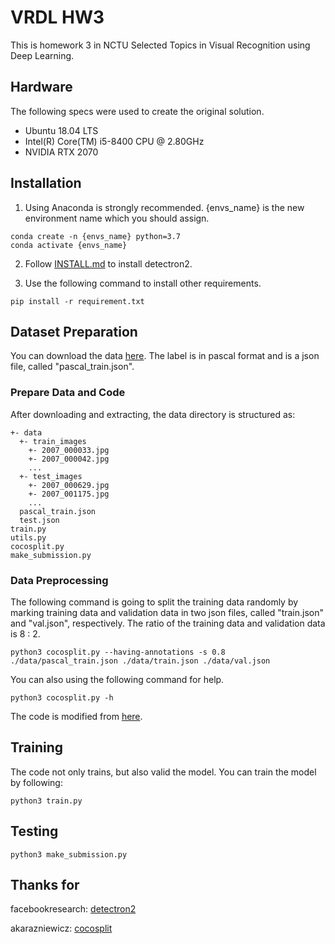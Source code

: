# VRDL HW3
This is homework 3 in NCTU Selected Topics in Visual Recognition using Deep Learning.

## Hardware
The following specs were used to create the original solution.
- Ubuntu 18.04 LTS
- Intel(R) Core(TM) i5-8400 CPU @ 2.80GHz
- NVIDIA RTX 2070

## Installation
1. Using Anaconda is strongly recommended. {envs_name} is the new environment name which you should assign.
```shell
conda create -n {envs_name} python=3.7
conda activate {envs_name}
```
2. Follow [INSTALL.md](https://github.com/facebookresearch/detectron2/blob/master/INSTALL.md) to install detectron2.

3. Use the following command to install other requirements.
```shell
pip install -r requirement.txt
```

## Dataset Preparation
You can download the data [here](https://drive.google.com/drive/folders/1fGg03EdBAxjFumGHHNhMrz2sMLLH04FK). The label is in pascal format and is a json file, called "pascal_train.json".

### Prepare Data and Code
After downloading and extracting, the data directory is structured as:
```text
+- data
  +- train_images
    +- 2007_000033.jpg
    +- 2007_000042.jpg
    ...
  +- test_images
    +- 2007_000629.jpg
    +- 2007_001175.jpg
    ...
  pascal_train.json
  test.json
train.py
utils.py
cocosplit.py
make_submission.py
```

### Data Preprocessing
The following command is going to split the training data randomly by marking training data and validation data in two json files, called "train.json" and "val.json", respectively.
The ratio of the training data and validation data is 8 : 2.
```shell
python3 cocosplit.py --having-annotations -s 0.8 ./data/pascal_train.json ./data/train.json ./data/val.json
```
You can also using the following command for help.
```shell
python3 cocosplit.py -h
```
The code is modified from [here](https://github.com/akarazniewicz/cocosplit).

## Training
The code not only trains, but also valid the model.
You can train the model by following:
```shell
python3 train.py
```

## Testing
```shell
python3 make_submission.py
```

## Thanks for
facebookresearch: [detectron2](https://github.com/facebookresearch/detectron2)

akarazniewicz: [cocosplit](https://github.com/akarazniewicz/cocosplit)

